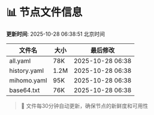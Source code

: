 # 📊 节点文件信息

**更新时间**: 2025-10-28 06:38:51 北京时间

| 文件名 | 大小 | 最后修改 |
|--------|------|----------|
| all.yaml | 78K | 2025-10-28 06:38 |
| history.yaml | 1.2M | 2025-10-28 06:38 |
| mihomo.yaml | 95K | 2025-10-28 06:38 |
| base64.txt | 76K | 2025-10-28 06:38 |

> 🔄 文件每30分钟自动更新，确保节点的新鲜度和可用性

